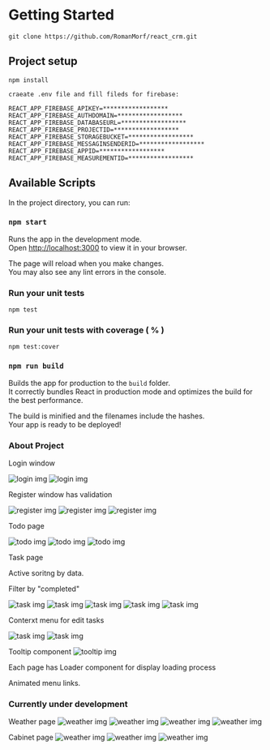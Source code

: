 # Getting Started
```
git clone https://github.com/RomanMorf/react_crm.git
```

## Project setup
```
npm install
```

```
craeate .env file and fill fileds for firebase:

REACT_APP_FIREBASE_APIKEY=******************
REACT_APP_FIREBASE_AUTHDOMAIN=******************
REACT_APP_FIREBASE_DATABASEURL=******************
REACT_APP_FIREBASE_PROJECTID=******************
REACT_APP_FIREBASE_STORAGEBUCKET=******************
REACT_APP_FIREBASE_MESSAGINSENDERID=******************
REACT_APP_FIREBASE_APPID=******************
REACT_APP_FIREBASE_MEASUREMENTID=******************
```


## Available Scripts

In the project directory, you can run:

### `npm start`

Runs the app in the development mode.\
Open [http://localhost:3000](http://localhost:3000) to view it in your browser.

The page will reload when you make changes.\
You may also see any lint errors in the console.


### Run your unit tests
```
npm test
```
### Run your unit tests with coverage ( % )
```
npm test:cover
```


### `npm run build`

Builds the app for production to the `build` folder.\
It correctly bundles React in production mode and optimizes the build for the best performance.

The build is minified and the filenames include the hashes.\
Your app is ready to be deployed!

### About Project

<p>Login window</p>
<img src="https://github.com/RomanMorf/react_crm/blob/context-menu/blob/login-1.png?raw=true" alt="login img">
<img src="https://github.com/RomanMorf/react_crm/blob/context-menu/blob/login-2.png?raw=true" alt="login img">

<p>Register window has validation</p>
<img src="https://github.com/RomanMorf/react_crm/blob/context-menu/blob/register-1.png?raw=true" alt="register img">
<img src="https://github.com/RomanMorf/react_crm/blob/context-menu/blob/register-2.png?raw=true" alt="register img">
<img src="https://github.com/RomanMorf/react_crm/blob/context-menu/blob/register-3.png?raw=true" alt="register img">

<p>Todo page</p>
<img src="https://github.com/RomanMorf/react_crm/blob/context-menu/blob/todo-0.png?raw=true" alt="todo img">
<img src="https://github.com/RomanMorf/react_crm/blob/context-menu/blob/todo-1.png?raw=true" alt="todo img">
<img src="https://github.com/RomanMorf/react_crm/blob/context-menu/blob/todo-2.png?raw=true" alt="todo img">

<p>Task page</p>
<p>Active soritng by data.</p>
<p>Filter by "completed"</p>
<img src="https://github.com/RomanMorf/react_crm/blob/context-menu/blob/task-0.png?raw=true" alt="task img">
<img src="https://github.com/RomanMorf/react_crm/blob/context-menu/blob/task-1.png?raw=true" alt="task img">
<img src="https://github.com/RomanMorf/react_crm/blob/context-menu/blob/task-2.png?raw=true" alt="task img">
<img src="https://github.com/RomanMorf/react_crm/blob/context-menu/blob/task-3.png?raw=true" alt="task img">
<img src="https://github.com/RomanMorf/react_crm/blob/context-menu/blob/task-4.png?raw=true" alt="task img">
<p>Conterxt menu for edit tasks</p>
<img src="https://github.com/RomanMorf/react_crm/blob/context-menu/blob/task-5.png?raw=true" alt="task img">
<img src="https://github.com/RomanMorf/react_crm/blob/context-menu/blob/task-6.png?raw=true" alt="task img">

Tooltip component
<img src="https://github.com/RomanMorf/react_crm/blob/context-menu/blob/tooltip.png?raw=true" alt="tooltip img">

Each page has Loader component for display loading process

Animated menu links.

### Currently under development

Weather page
<img src="https://github.com/RomanMorf/react_crm/blob/context-menu/blob/weather-1.png?raw=true" alt="weather img">
<img src="https://github.com/RomanMorf/react_crm/blob/context-menu/blob/weather-2.png?raw=true" alt="weather img">
<img src="https://github.com/RomanMorf/react_crm/blob/context-menu/blob/weather-3.png?raw=true" alt="weather img">
<img src="https://github.com/RomanMorf/react_crm/blob/context-menu/blob/weather-4.png?raw=true" alt="weather img">

Cabinet page
<img src="https://github.com/RomanMorf/react_crm/blob/context-menu/blob/cabinet-0.png?raw=true" alt="weather img">
<img src="https://github.com/RomanMorf/react_crm/blob/context-menu/blob/cabinet-1.png?raw=true" alt="weather img">
<img src="https://github.com/RomanMorf/react_crm/blob/context-menu/blob/cabinet-2.png?raw=true" alt="weather img">
